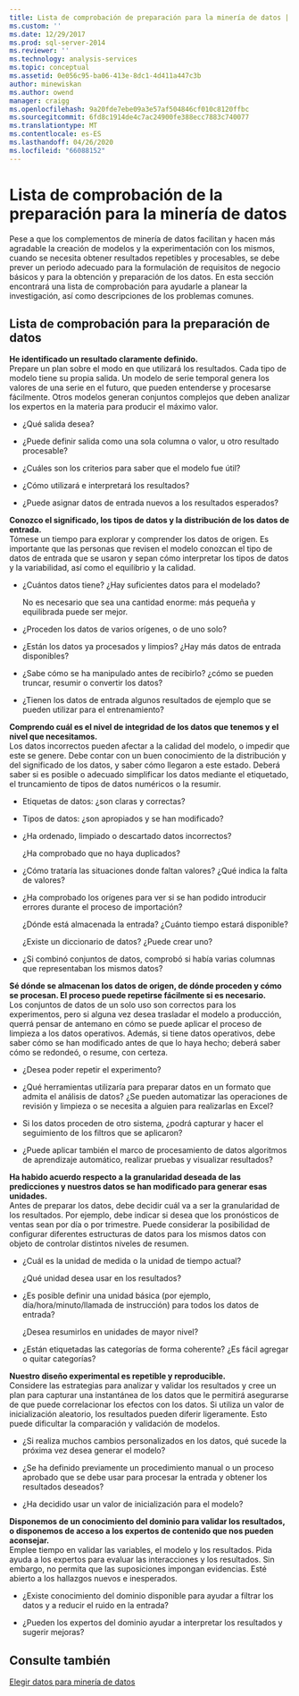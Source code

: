 ```yaml
---
title: Lista de comprobación de preparación para la minería de datos | Microsoft Docs
ms.custom: ''
ms.date: 12/29/2017
ms.prod: sql-server-2014
ms.reviewer: ''
ms.technology: analysis-services
ms.topic: conceptual
ms.assetid: 0e056c95-ba06-413e-8dc1-4d411a447c3b
author: minewiskan
ms.author: owend
manager: craigg
ms.openlocfilehash: 9a20fde7ebe09a3e57af504846cf010c8120ffbc
ms.sourcegitcommit: 6fd8c1914de4c7ac24900fe388ecc7883c740077
ms.translationtype: MT
ms.contentlocale: es-ES
ms.lasthandoff: 04/26/2020
ms.locfileid: "66088152"
---
```

# <a name="checklist-of-preparation-for-data-mining"></a>Lista de comprobación de la preparación para la minería de datos
  Pese a que los complementos de minería de datos facilitan y hacen más agradable la creación de modelos y la experimentación con los mismos, cuando se necesita obtener resultados repetibles y procesables, se debe prever un periodo adecuado para la formulación de requisitos de negocio básicos y para la obtención y preparación de los datos. En esta sección encontrará una lista de comprobación para ayudarle a planear la investigación, así como descripciones de los problemas comunes.  
  
## <a name="checklist-of-data-preparation"></a>Lista de comprobación para la preparación de datos  
 **He identificado un resultado claramente definido.**  
 Prepare un plan sobre el modo en que utilizará los resultados. Cada tipo de modelo tiene su propia salida. Un modelo de serie temporal genera los valores de una serie en el futuro, que pueden entenderse y procesarse fácilmente. Otros modelos generan conjuntos complejos que deben analizar los expertos en la materia para producir el máximo valor.  
  
-   ¿Qué salida desea?  
  
-   ¿Puede definir salida como una sola columna o valor, u otro resultado procesable?  
  
-   ¿Cuáles son los criterios para saber que el modelo fue útil?  
  
-   ¿Cómo utilizará e interpretará los resultados?  
  
-   ¿Puede asignar datos de entrada nuevos a los resultados esperados?  
  
 **Conozco el significado, los tipos de datos y la distribución de los datos de entrada.**  
 Tómese un tiempo para explorar y comprender los datos de origen. Es importante que las personas que revisen el modelo conozcan el tipo de datos de entrada que se usaron y sepan cómo interpretar los tipos de datos y la variabilidad, así como el equilibrio y la calidad.  
  
-   ¿Cuántos datos tiene? ¿Hay suficientes datos para el modelado?  
  
     No es necesario que sea una cantidad enorme: más pequeña y equilibrada puede ser mejor.  
  
-   ¿Proceden los datos de varios orígenes, o de uno solo?  
  
-   ¿Están los datos ya procesados y limpios? ¿Hay más datos de entrada disponibles?  
  
-   ¿Sabe cómo se ha manipulado antes de recibirlo? ¿cómo se pueden truncar, resumir o convertir los datos?  
  
-   ¿Tienen los datos de entrada algunos resultados de ejemplo que se pueden utilizar para el entrenamiento?  
  
 **Comprendo cuál es el nivel de integridad de los datos que tenemos y el nivel que necesitamos.**  
 Los datos incorrectos pueden afectar a la calidad del modelo, o impedir que este se genere. Debe contar con un buen conocimiento de la distribución y del significado de los datos, y saber cómo llegaron a este estado. Deberá saber si es posible o adecuado simplificar los datos mediante el etiquetado, el truncamiento de tipos de datos numéricos o la resumir.  
  
-   Etiquetas de datos: ¿son claras y correctas?  
  
-   Tipos de datos: ¿son apropiados y se han modificado?  
  
-   ¿Ha ordenado, limpiado o descartado datos incorrectos?  
  
     ¿Ha comprobado que no haya duplicados?  
  
-   ¿Cómo trataría las situaciones donde faltan valores? ¿Qué indica la falta de valores?  
  
-   ¿Ha comprobado los orígenes para ver si se han podido introducir errores durante el proceso de importación?  
  
     ¿Dónde está almacenada la entrada? ¿Cuánto tiempo estará disponible?  
  
     ¿Existe un diccionario de datos? ¿Puede crear uno?  
  
-   ¿Si combinó conjuntos de datos, comprobó si había varias columnas que representaban los mismos datos?  
  
 **Sé dónde se almacenan los datos de origen, de dónde proceden y cómo se procesan. El proceso puede repetirse fácilmente si es necesario.**  
 Los conjuntos de datos de un solo uso son correctos para los experimentos, pero si alguna vez desea trasladar el modelo a producción, querrá pensar de antemano en cómo se puede aplicar el proceso de limpieza a los datos operativos. Además, si tiene datos operativos, debe saber cómo se han modificado antes de que lo haya hecho; deberá saber cómo se redondeó, o resume, con certeza.  
  
-   ¿Desea poder repetir el experimento?  
  
-   ¿Qué herramientas utilizaría para preparar datos en un formato que admita el análisis de datos? ¿Se pueden automatizar las operaciones de revisión y limpieza o se necesita a alguien para realizarlas en Excel?  
  
-   Si los datos proceden de otro sistema, ¿podrá capturar y hacer el seguimiento de los filtros que se aplicaron?  
  
-   ¿Puede aplicar también el marco de procesamiento de datos algoritmos de aprendizaje automático, realizar pruebas y visualizar resultados?  
  
 **Ha habido acuerdo respecto a la granularidad deseada de las predicciones y nuestros datos se han modificado para generar esas unidades.**  
 Antes de preparar los datos, debe decidir cuál va a ser la granularidad de los resultados. Por ejemplo, debe indicar si desea que los pronósticos de ventas sean por día o por trimestre. Puede considerar la posibilidad de configurar diferentes estructuras de datos para los mismos datos con objeto de controlar distintos niveles de resumen.  
  
-   ¿Cuál es la unidad de medida o la unidad de tiempo actual?  
  
     ¿Qué unidad desea usar en los resultados?  
  
-   ¿Es posible definir una unidad básica (por ejemplo, día/hora/minuto/llamada de instrucción) para todos los datos de entrada?  
  
     ¿Desea resumirlos en unidades de mayor nivel?  
  
-   ¿Están etiquetadas las categorías de forma coherente? ¿Es fácil agregar o quitar categorías?  
  
 **Nuestro diseño experimental es repetible y reproducible.**  
 Considere las estrategias para analizar y validar los resultados y cree un plan para capturar una instantánea de los datos que le permitirá asegurarse de que puede correlacionar los efectos con los datos. Si utiliza un valor de inicialización aleatorio, los resultados pueden diferir ligeramente. Esto puede dificultar la comparación y validación de modelos.  
  
-   ¿Si realiza muchos cambios personalizados en los datos, qué sucede la próxima vez desea generar el modelo?  
  
-   ¿Se ha definido previamente un procedimiento manual o un proceso aprobado que se debe usar para procesar la entrada y obtener los resultados deseados?  
  
-   ¿Ha decidido usar un valor de inicialización para el modelo?  
  
 **Disponemos de un conocimiento del dominio para validar los resultados, o disponemos de acceso a los expertos de contenido que nos pueden aconsejar.**  
 Emplee tiempo en validar las variables, el modelo y los resultados. Pida ayuda a los expertos para evaluar las interacciones y los resultados. Sin embargo, no permita que las suposiciones impongan evidencias. Esté abierto a los hallazgos nuevos e inesperados.  
  
-   ¿Existe conocimiento del dominio disponible para ayudar a filtrar los datos y a reducir el ruido en la entrada?  
  
-   ¿Pueden los expertos del dominio ayudar a interpretar los resultados y sugerir mejoras?  
  
## <a name="see-also"></a>Consulte también  
 [Elegir datos para minería de datos](choosing-data-for-data-mining.md)  
  
  
